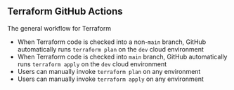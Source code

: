 ## Terraform GitHub Actions

The general workflow for Terraform

* When Terraform code is checked into a non-`main` branch, GitHub automatically runs
`terraform plan` on the `dev` cloud environment
* When Terraform code is checked into `main` branch, GitHub automatically runs
  `terraform apply` on the `dev` cloud environment
* Users can manually invoke `terraform plan` on any environment
* Users can manually invoke `terraform apply` on any environment
